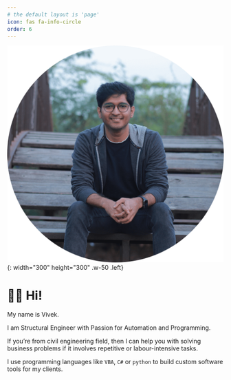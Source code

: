 ```yaml
---
# the default layout is 'page'
icon: fas fa-info-circle
order: 6
---
```

![Test](/assets//images/ProfilePic.png){: width="300" height="300" .w-50 .left}

# 👋🏽 Hi! 
My name is Vivek.

I am Structural Engineer with Passion for Automation and Programming. 

If you’re from civil engineering field, then I can help you with solving business problems if it involves repetitive or labour-intensive tasks. 

I use programming languages like `VBA`, `C#` or `python` to build custom software tools for my clients.
